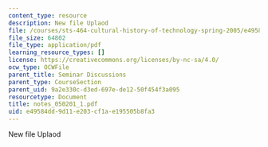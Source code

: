 ```yaml
---
content_type: resource
description: New file Uplaod
file: /courses/sts-464-cultural-history-of-technology-spring-2005/e49584dd9d11e203cf1ae195505b8fa3_notes_050201_1.pdf
file_size: 64802
file_type: application/pdf
learning_resource_types: []
license: https://creativecommons.org/licenses/by-nc-sa/4.0/
ocw_type: OCWFile
parent_title: Seminar Discussions
parent_type: CourseSection
parent_uid: 9a2e330c-d3ed-697e-de12-50f454f3a095
resourcetype: Document
title: notes_050201_1.pdf
uid: e49584dd-9d11-e203-cf1a-e195505b8fa3
---
```

New file Uplaod